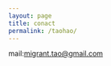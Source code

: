 ```yaml
---
layout: page
title: conact
permalink: /taohao/
---
```




mail:[migrant.tao@gmail.com](mailto:migrant.tao@gmail.com)
